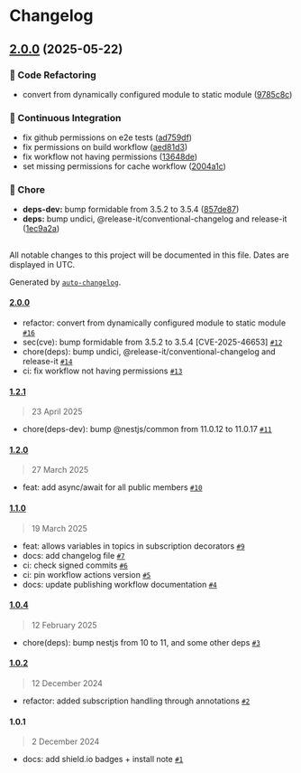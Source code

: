 # Changelog

## [2.0.0](https://github.com/evva-sfw/nest-mqtt/compare/1.2.1...2.0.0) (2025-05-22)

### 🔀 Code Refactoring

* convert from dynamically configured module to static module ([9785c8c](https://github.com/evva-sfw/nest-mqtt/commit/9785c8cbe659723d32e6d3c0c37ca6d095866063))

### 🚀 Continuous Integration

* fix github permissions on e2e tests ([ad759df](https://github.com/evva-sfw/nest-mqtt/commit/ad759df908e4083393785d341368465cad9e7d8b))
* fix permissions on build workflow ([aed81d3](https://github.com/evva-sfw/nest-mqtt/commit/aed81d35cd0dcf2bf9a4ed4f8a9020ea7d72c1e0))
* fix workflow not having permissions ([13648de](https://github.com/evva-sfw/nest-mqtt/commit/13648debb921cc06ae0e69257ec6bc3f96d33704))
* set missing permissions for cache workflow ([2004a1c](https://github.com/evva-sfw/nest-mqtt/commit/2004a1cfb2536d015007e4f41b06e760d6c4a7ed))

### 🧹 Chore

* **deps-dev:** bump formidable from 3.5.2 to 3.5.4 ([857de87](https://github.com/evva-sfw/nest-mqtt/commit/857de87b8bb8a786ec6b55f3d0844d2c5c7259a3))
* **deps:** bump undici, @release-it/conventional-changelog and release-it ([1ec9a2a](https://github.com/evva-sfw/nest-mqtt/commit/1ec9a2ada1b2c2a18c6f7870d6ac18ccf994d067))

##

All notable changes to this project will be documented in this file. Dates are displayed in UTC.

Generated by [`auto-changelog`](https://github.com/CookPete/auto-changelog).

#### [2.0.0](https://github.com/evva-sfw/nest-mqtt/compare/1.2.1...2.0.0)

- refactor: convert from dynamically configured module to static module [`#16`](https://github.com/evva-sfw/nest-mqtt/pull/16)
- sec(cve): bump formidable from 3.5.2 to 3.5.4 [CVE-2025-46653] [`#12`](https://github.com/evva-sfw/nest-mqtt/pull/12)
- chore(deps): bump undici, @release-it/conventional-changelog and release-it [`#14`](https://github.com/evva-sfw/nest-mqtt/pull/14)
- ci: fix workflow not having permissions [`#13`](https://github.com/evva-sfw/nest-mqtt/pull/13)

#### [1.2.1](https://github.com/evva-sfw/nest-mqtt/compare/1.2.0...1.2.1)

> 23 April 2025

- chore(deps-dev): bump @nestjs/common from 11.0.12 to 11.0.17 [`#11`](https://github.com/evva-sfw/nest-mqtt/pull/11)

#### [1.2.0](https://github.com/evva-sfw/nest-mqtt/compare/1.1.0...1.2.0)

> 27 March 2025

- feat: add async/await for all public members [`#10`](https://github.com/evva-sfw/nest-mqtt/pull/10)

#### [1.1.0](https://github.com/evva-sfw/nest-mqtt/compare/1.0.4...1.1.0)

> 19 March 2025

- feat: allows variables in topics in subscription decorators [`#9`](https://github.com/evva-sfw/nest-mqtt/pull/9)
- docs: add changelog file [`#7`](https://github.com/evva-sfw/nest-mqtt/pull/7)
- ci: check signed commits [`#6`](https://github.com/evva-sfw/nest-mqtt/pull/6)
- ci: pin workflow actions version [`#5`](https://github.com/evva-sfw/nest-mqtt/pull/5)
- docs: update publishing workflow documentation [`#4`](https://github.com/evva-sfw/nest-mqtt/pull/4)

#### [1.0.4](https://github.com/evva-sfw/nest-mqtt/compare/1.0.2...1.0.4)

> 12 February 2025

- chore(deps): bump nestjs from 10 to 11, and some other deps [`#3`](https://github.com/evva-sfw/nest-mqtt/pull/3)

#### [1.0.2](https://github.com/evva-sfw/nest-mqtt/compare/1.0.1...1.0.2)

> 12 December 2024

- refactor: added subscription handling through annotations [`#2`](https://github.com/evva-sfw/nest-mqtt/pull/2)

#### 1.0.1

> 2 December 2024

- docs: add shield.io badges + install note [`#1`](https://github.com/evva-sfw/nest-mqtt/pull/1)

